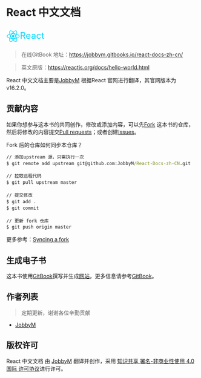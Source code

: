 # React 中文文档

<span style="color:#00d8ff; font-size: 24px; line-height: 50px; height: 50px; display: inline-block; ">
  <img src="img/logo.svg" width="36" height="36" style="vertical-align: middle; display: inline-block">React
</span>

> 在线GitBook 地址：https://jobbym.gitbooks.io/react-docs-zh-cn/


> 英文原版：https://reactjs.org/docs/hello-world.html

React 中文文档主要是[JobbyM](https://github.com/JobbyM/) 根据React 官网进行翻译，其官网版本为v16.2.0。

## 贡献内容

如果你想参与这本书的共同创作，修改或添加内容，可以先[Fork](https://github.com/JobbyM/React-Docs-zh-CN) 这本书的仓库，然后将修改的内容提交[Pull requests](https://github.com/JobbyM/React-Docs-zh-CN/pulls)；或者创建[Issues](https://github.com/JobbyM/React-Docs-zh-CN/issues)。

Fork 后的仓库如何同步本仓库？

```cmd
// 添加upstream 源，只需执行一次
$ git remote add upstream git@github.com:JobbyM/React-Docs-zh-CN.git

// 拉取远程代码
$ git pull upstream master

// 提交修改
$ git add .
$ git commit

// 更新 fork 仓库
$ git push origin master
```

更多参考：[Syncing a fork](https://help.github.com/articles/syncing-a-fork/)


## 生成电子书

这本书使用[GitBook](https://github.com/GitbookIO/gitbook)撰写并生成[网站](https://jobbym.gitbooks.io/react-docs-zh-cn/)，更多信息请参考[GitBook](https://toolchain.gitbook.com/setup.html)。


## 作者列表

> 定期更新，谢谢各位辛勤贡献

* [JobbyM](https://github.com/JobbyM/)


## 版权许可

React 中文文档 由 [JobbyM](https://github.com/JobbyM/) 翻译并创作，采用 [知识共享 署名-非商业性使用 4.0 国际 许可协议](http://creativecommons.org/licenses/by-nc/4.0/)进行许可。
